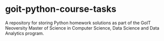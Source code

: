 # goit-python-course-tasks
A repository for storing Python homework solutions as part of the GoIT Neoversity Master of Science in Computer Science, Data Science and Data Analytics program.
